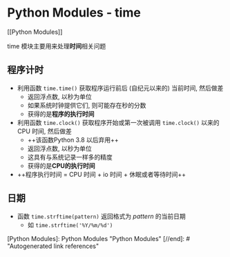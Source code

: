 # Python Modules - time

[[Python Modules]]

time 模块主要用来处理**时间**相关问题

## 程序计时

* 利用函数 `time.time()` 获取程序运行前后 (自纪元以来的) 当前时间, 然后做差
    * 返回浮点数, 以秒为单位
    * 如果系统时钟提供它们, 则可能存在秒的分数
    * 获得的是**程序的执行时间**
* 利用函数 `time.clock()` 获取程序开始或第一次被调用 `time.clock()` 以来的 CPU 时间, 然后做差
    * ++该函数Python 3.8 以后弃用++
    * 返回浮点数, 以秒为单位
    * 这具有与系统记录一样多的精度
    * 获得的是**CPU的执行时间**
* ++程序执行时间 = CPU 时间 + io 时间 + 休眠或者等待时间++

## 日期

* 函数 `time.strftime(pattern)` 返回格式为 *pattern* 的当前日期
    * 如 `time.strftime('%Y/%m/%d')`

[//begin]: # "Autogenerated link references for markdown compatibility"
[Python Modules]: Python Modules "Python Modules"
[//end]: # "Autogenerated link references"